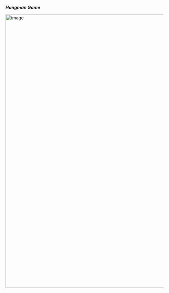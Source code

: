 ***Hangman Game***

<img width="870" alt="image" src="https://github.com/user-attachments/assets/e11bf126-bd16-496d-b3c6-08711defdd57" />


